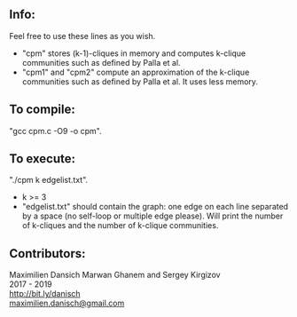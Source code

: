 ## Info:
Feel free to use these lines as you wish.  
- "cpm" stores (k-1)-cliques in memory and computes k-clique communities such as defined by Palla et al.
- "cpm1" and "cpm2" compute an approximation of the k-clique communities such as defined by Palla et al. It uses less memory.

## To compile:
"gcc cpm.c -O9 -o cpm".

## To execute:
"./cpm k edgelist.txt".
- k >= 3
- "edgelist.txt" should contain the graph: one edge on each line separated by a space (no self-loop or multiple edge please).
Will print the number of k-cliques and the number of k-clique communities.

## Contributors:

Maximilien Dansich  Marwan Ghanem and Sergey Kirgizov  
2017 - 2019  
http://bit.ly/danisch  
maximilien.danisch@gmail.com


